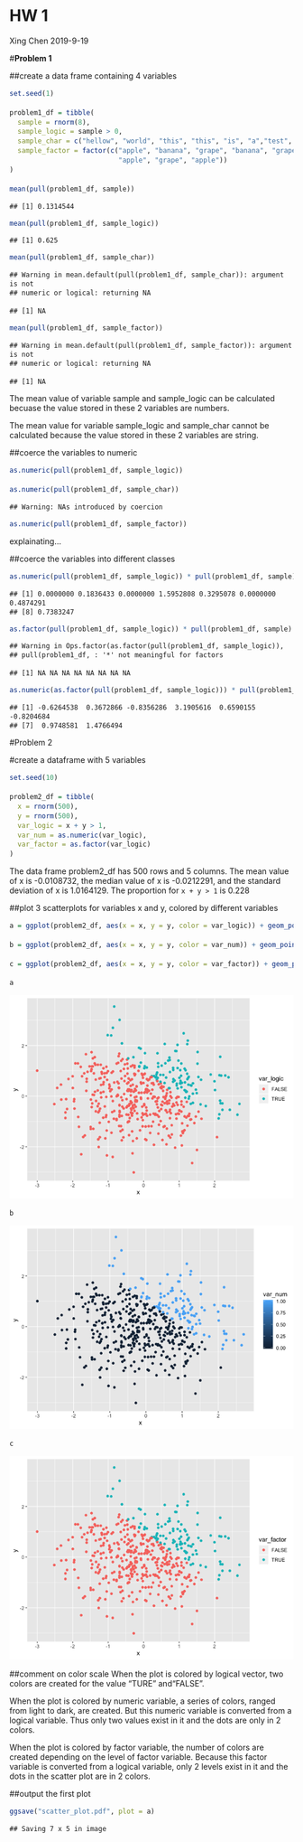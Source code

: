 HW 1
================
Xing Chen
2019-9-19

\#**Problem 1**

\#\#create a data frame containing 4 variables

``` r
set.seed(1)

problem1_df = tibble(
  sample = rnorm(8),
  sample_logic = sample > 0,
  sample_char = c("hellow", "world", "this", "this", "is", "a","test", "!"),
  sample_factor = factor(c("apple", "banana", "grape", "banana", "grape",
                           "apple", "grape", "apple"))
)

mean(pull(problem1_df, sample))
```

    ## [1] 0.1314544

``` r
mean(pull(problem1_df, sample_logic))
```

    ## [1] 0.625

``` r
mean(pull(problem1_df, sample_char))
```

    ## Warning in mean.default(pull(problem1_df, sample_char)): argument is not
    ## numeric or logical: returning NA

    ## [1] NA

``` r
mean(pull(problem1_df, sample_factor))
```

    ## Warning in mean.default(pull(problem1_df, sample_factor)): argument is not
    ## numeric or logical: returning NA

    ## [1] NA

The mean value of variable sample and sample\_logic can be calculated
becuase the value stored in these 2 variables are numbers.

The mean value for variable sample\_logic and sample\_char cannot be
calculated because the value stored in these 2 variables are string.

\#\#coerce the variables to numeric

``` r
as.numeric(pull(problem1_df, sample_logic))

as.numeric(pull(problem1_df, sample_char))
```

    ## Warning: NAs introduced by coercion

``` r
as.numeric(pull(problem1_df, sample_factor))
```

explainating…

\#\#coerce the variables into different
    classes

``` r
as.numeric(pull(problem1_df, sample_logic)) * pull(problem1_df, sample)
```

    ## [1] 0.0000000 0.1836433 0.0000000 1.5952808 0.3295078 0.0000000 0.4874291
    ## [8] 0.7383247

``` r
as.factor(pull(problem1_df, sample_logic)) * pull(problem1_df, sample)
```

    ## Warning in Ops.factor(as.factor(pull(problem1_df, sample_logic)),
    ## pull(problem1_df, : '*' not meaningful for factors

    ## [1] NA NA NA NA NA NA NA NA

``` r
as.numeric(as.factor(pull(problem1_df, sample_logic))) * pull(problem1_df, sample)
```

    ## [1] -0.6264538  0.3672866 -0.8356286  3.1905616  0.6590155 -0.8204684
    ## [7]  0.9748581  1.4766494

\#Problem 2

\#create a dataframe with 5 variables

``` r
set.seed(10)

problem2_df = tibble(
  x = rnorm(500),
  y = rnorm(500),
  var_logic = x + y > 1,
  var_num = as.numeric(var_logic),
  var_factor = as.factor(var_logic)
)
```

The data frame problem2\_df has 500 rows and 5 columns. The mean value
of x is -0.0108732, the median value of x is -0.0212291, and the
standard deviation of x is 1.0164129. The proportion for `x + y > 1` is
0.228

\#\#plot 3 scatterplots for variables x and y, colored by different
variables

``` r
a = ggplot(problem2_df, aes(x = x, y = y, color = var_logic)) + geom_point()

b = ggplot(problem2_df, aes(x = x, y = y, color = var_num)) + geom_point()

c = ggplot(problem2_df, aes(x = x, y = y, color = var_factor)) + geom_point()

a
```

![](p8105_hw1_xc2472_files/figure-gfm/unnamed-chunk-5-1.png)<!-- -->

``` r
b
```

![](p8105_hw1_xc2472_files/figure-gfm/unnamed-chunk-5-2.png)<!-- -->

``` r
c
```

![](p8105_hw1_xc2472_files/figure-gfm/unnamed-chunk-5-3.png)<!-- -->

\#\#comment on color scale When the plot is colored by logical vector,
two colors are created for the value “TURE” and“FALSE”.

When the plot is colored by numeric variable, a series of colors, ranged
from light to dark, are created. But this numeric variable is converted
from a logical variable. Thus only two values exist in it and the dots
are only in 2 colors.

When the plot is colored by factor variable, the number of colors are
created depending on the level of factor variable. Because this factor
variable is converted from a logical variable, only 2 levels exist in it
and the dots in the scatter plot are in 2 colors.

\#\#output the first plot

``` r
ggsave("scatter_plot.pdf", plot = a)
```

    ## Saving 7 x 5 in image
